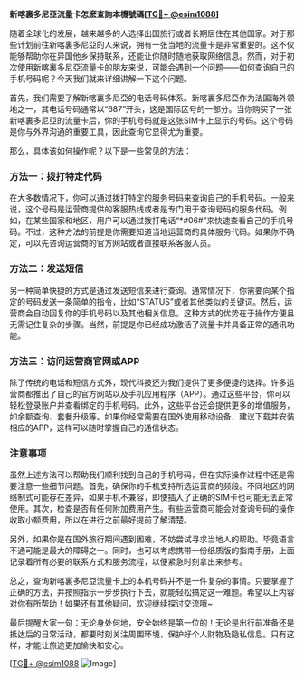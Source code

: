 **新喀裏多尼亞流量卡怎麽查詢本機號碼[[TG💪+ @esim1088](https://t.me/s/esim1088)]**

随着全球化的发展，越来越多的人选择出国旅行或者长期居住在其他国家。对于那些计划前往新喀裏多尼亞的人来说，拥有一张当地的流量卡是非常重要的。这不仅能够帮助你在异国他乡保持联系，还能让你随时随地获取网络信息。然而，对于初次使用新喀裏多尼亞流量卡的朋友来说，可能会遇到一个问题——如何查询自己的手机号码呢？今天我们就来详细讲解一下这个问题。

首先，我们需要了解新喀裏多尼亞的电话号码体系。新喀裏多尼亞作为法国海外领地之一，其电话号码通常以“687”开头，这是国际区号的一部分。当你购买了一张新喀裏多尼亞的流量卡后，你的手机号码就是这张SIM卡上显示的号码。这个号码是你与外界沟通的重要工具，因此查询它显得尤为重要。

那么，具体该如何操作呢？以下是一些常见的方法：

### 方法一：拨打特定代码

在大多数情况下，你可以通过拨打特定的服务号码来查询自己的手机号码。一般来说，这个号码是运营商提供的客服热线或者是专门用于查询号码的服务代码。例如，在某些国家和地区，用户可以通过拨打电话“*#06#”来快速查看自己的手机号码。不过，这种方法的前提是你需要知道当地运营商的具体服务代码。如果你不确定，可以先咨询运营商的官方网站或者直接联系客服人员。

### 方法二：发送短信

另一种简单快捷的方式是通过发送短信来进行查询。通常情况下，你需要向某个指定的号码发送一条简单的指令，比如“STATUS”或者其他类似的关键词。然后，运营商会自动回复你的手机号码以及其他相关信息。这种方式的优势在于操作方便且无需记住复杂的步骤。当然，前提是你已经成功激活了流量卡并具备正常的通讯功能。

### 方法三：访问运营商官网或APP

除了传统的电话和短信方式外，现代科技还为我们提供了更多便捷的选择。许多运营商都推出了自己的官方网站以及手机应用程序（APP）。通过这些平台，你可以轻松登录账户并查看绑定的手机号码。此外，这些平台还会提供更多的增值服务，如余额查询、套餐升级等。如果你经常需要在国外使用移动设备，建议下载并安装相应的APP，这样可以随时掌握自己的通信状态。

### 注意事项

虽然上述方法可以帮助我们顺利找到自己的手机号码，但在实际操作过程中还是需要注意一些细节问题。首先，确保你的手机支持所选运营商的频段。不同地区的网络制式可能存在差异，如果手机不兼容，即使插入了正确的SIM卡也可能无法正常使用。其次，检查是否有任何附加费用产生。有些运营商可能会对查询号码的操作收取小额费用，所以在进行之前最好提前了解清楚。

另外，如果你是在国外旅行期间遇到困难，不妨尝试寻求当地人的帮助。毕竟语言不通可能是最大的障碍之一。同时，也可以考虑携带一份纸质版的指南手册，上面记录着所有必要的联系方式和服务流程，以便紧急时刻拿出来参考。

总之，查询新喀裏多尼亞流量卡上的本机号码并不是一件复杂的事情。只要掌握了正确的方法，并按照指示一步步执行下去，就能轻松搞定这一难题。希望以上内容对你有所帮助！如果还有其他疑问，欢迎继续探讨交流哦~

最后提醒大家一句：无论身处何地，安全始终是第一位的！无论是出行前准备还是抵达后的日常活动，都要时刻关注周围环境，保护好个人财物及隐私信息。只有这样，才能让旅途更加愉快和安心。

[[TG💪+ @esim1088](https://t.me/s/esim1088) ![Image](https://i.postimg.cc/4NQfJmqS/Snipaste-2025-05-13-00-14-12.png)]